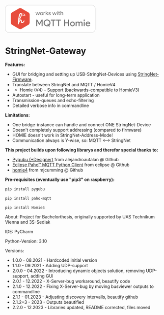 ![Works with Homie](https://github.com/U2Firestar/StringNet-Gateway/blob/main/assets/works-with-homie.png)

# StringNet-Gateway

**Features:** 
- GUI for bridging and setting up USB-StringNet-Devices using [StringNet-Firmware](https://github.com/U2Firestar/StringNet-Firmware).
- Translate between StringNet and MQTT / HomieV4
- - Homie (V4) - Support (backwards-compatible to HomieV3)
- Autostart - useful for long-term application
- Transmission-queues and echo-filtering
- Detailed verbose info in commandline

**Limitations:**
- One bridge-instance can handle and connect ONE StringNet-Device
- Doesn't completely support addressing (compared to firmware)
- HOMIE doesn't work in StringNet-Address-Mode!
- Communication always is Y-wise, so: MQTT <--> StringNet

**This project builds upon following librarys and therefor special thanks to:**
- [Pygubu (+Designer)](https://github.com/alejandroautalan/pygubu-designer) from alejandroautalan @ Github
- [Eclipse Paho™ MQTT Python Client](https://github.com/eclipse/paho.mqtt.python) from eclipse @ Github
- [homie4](https://github.com/mjcumming/Homie4) from mjcumming @ Github

**Pre-requisites (eventually use "pip3" on raspberry):**
~~~~
pip install pygubu
~~~~
~~~~
pip install paho-mqtt
~~~~
~~~~
pip install Homie4
~~~~


About: Project for Bachelorthesis, originally supported by UAS Technikum Vienna and 3S-Sedlak

IDE: PyCharm

Python-Version: 3.10

Versions:
- 1.0.0 - 08.2021 - Hardcoded initial version
- 1.1.0 - 09.2021 - Adding UDP-support
- 2.0.0 - 04.2022 - Introducing dynamic objects solution, removing UDP-support, adding GUI
- 2.0.1 - 12.2022 - X-Server-bug workaround, beautify code
- 2.1.0 - 12.2022 - Fixing X-Server-bug by moving busviewer outputs to commandline
- 2.1.1 - 01.2023 - Adjusting discovery intervalls, beautify github
- 2.1.2+3 -  2023 - Outputs beautified
- 2.2.0 - 12.2023 - Libraries updated, README corrected, files moved